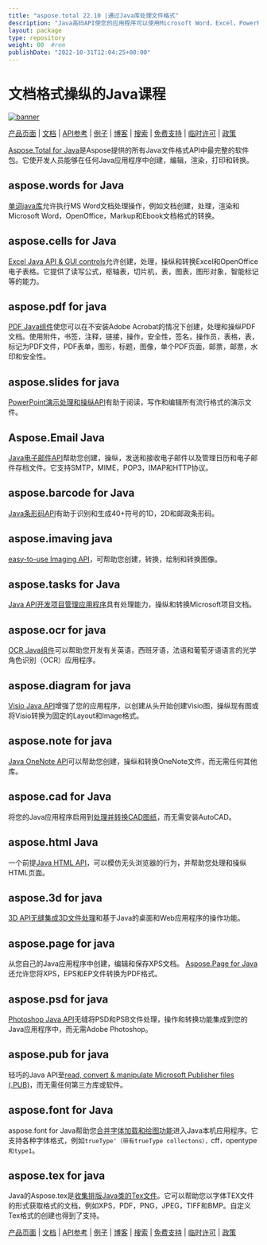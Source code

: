 ```yaml
---
title: "aspose.total 22.10 |通过Java库处理文件格式" 
description: "Java高码API使您的应用程序可以使用Microsoft Word，Excel，PowerPoint，Outlook，OneNote，3D，CAD，PDF，PDF，GIS，GIS，电子邮件，电子邮件，HTML等的文件格式。" 
layout: package
type: repository
weight: 00	#rem
publishDate: "2022-10-31T12:04:25+00:00"
---
```


# 文档格式操纵的Java课程

[![banner](../aspose_total-for-java-banner.png)](./)

[产品页面](https://products.aspose.com/total/java/) | [文档](https://docs.aspose.com/total/java/) | [API参考](https://apireference.aspose.com/) | [例子](http://aspose.github.io) | [博客](https://blog.aspose.com/category/total/) | [搜索](https://search.aspose.com/) | [免费支持](https://forum.aspose.com/) | [临时许可](https://purchase.aspose.com/temporary-license) | [政策](https://purchase.aspose.com/policies)

[Aspose.Total for Java](https://docs.aspose.com/total/java/)是Aspose提供的所有Java文件格式API中最完整的软件包。它使开发人员能够在任何Java应用程序中创建，编辑，渲染，打印和转换。

## aspose.words for Java

[单词java库](https://products.aspose.com/words/java/)允许执行MS Word文档处理操作，例如文档创建，处理，渲染和Microsoft Word，OpenOffice，Markup和Ebook文档格式的转换。

## aspose.cells for Java

[Excel Java API & GUI controls](https://products.aspose.com/cells/java/)允许创建，处理，操纵和转换Excel和OpenOffice电子表格。它提供了读写公式，枢轴表，切片机，表，图表，图形对象，智能标记等的能力。

## aspose.pdf for java

[PDF Java组件](https://products.aspose.com/pdf/java/)使您可以在不安装Adobe Acrobat的情况下创建，处理和操纵PDF文档。使用附件，书签，注释，链接，操作，安全性，签名，操作员，表格，表，标记为PDF文件，PDF表单，图形，标题，图像，单个PDF页面，邮票，邮票，水印和安全性。

## aspose.slides for java

[PowerPoint演示处理和操纵API](https://products.aspose.com/slides/java/)有助于阅读，写作和编辑所有流行格式的演示文件。

## Aspose.Email Java

[Java电子邮件API](https://products.aspose.com/email/java/)帮助您创建，操纵，发送和接收电子邮件以及管理日历和电子邮件存档文件。它支持SMTP，MIME，POP3，IMAP和HTTP协议。

## aspose.barcode for Java

[Java条形码API](https://products.aspose.com/barcode/java/)有助于识别和生成40+符号的1D，2D和邮政条形码。

## aspose.imaving java

[easy-to-use Imaging API](https://products.aspose.com/imaging/java/)，可帮助您创建，转换，绘制和转换图像。

## aspose.tasks for Java

[Java API开发项目管理应用程序](https://products.aspose.com/tasks/java/)具有处理能力，操纵和转换Microsoft项目文档。

## aspose.ocr for java

[OCR Java组件](https://products.aspose.com/ocr/java/)可以帮助您开发有关英语，西班牙语，法语和葡萄牙语语言的光学角色识别（OCR）应用程序。

## aspose.diagram for java

[Visio Java API](https://products.aspose.com/diagram/java/)增强了您的应用程序，以创建从头开始创建Visio图，操纵现有图或将Visio转换为固定的Layout和Image格式。

## aspose.note for java

[Java OneNote API](https://products.aspose.com/note/java/)可以帮助您创建，操纵和转换OneNote文件，而无需任何其他库。

## aspose.cad for Java

将您的Java应用程序启用到[处理并转换CAD图纸](https://products.aspose.com/cad/java/)，而无需安装AutoCAD。

## aspose.html Java

一个前提[Java HTML API](https://products.aspose.com/html/java/)，可以模仿无头浏览器的行为，并帮助您处理和操纵HTML页面。

## aspose.3d for java

[3D API无缝集成3D文件处理](https://products.aspose.com/3d/java/)和基于Java的桌面和Web应用程序的操作功能。

## aspose.page for java

从您自己的Java应用程序中创建，编辑和保存XPS文档。 [Aspose.Page for Java](https://products.aspose.com/page/java/)还允许您将XPS，EPS和EP文件转换为PDF格式。

## aspose.psd for java

[Photoshop Java API](https://products.aspose.com/psd/java/)无缝将PSD和PSB文件处理，操作和转换功能集成到您的Java应用程序中，而无需Adobe Photoshop。

## aspose.pub for java

轻巧的Java API至[read, convert & manipulate Microsoft Publisher files (.PUB)](https://products.aspose.com/pub/java/)，而无需任何第三方库或软件。

## aspose.font for Java

aspose.font for Java帮助您[合并字体加载和绘图功能](https://products.aspose.com/font/java/)进入Java本机应用程序。它支持各种字体格式，例如`trueType'（带有trueType collectons），`cff`，`opentype`和type1`。

## aspose.tex for java

Java的Aspose.tex是[收集排版Java类的Tex文件](https://products.aspose.com/tex/java/)。它可以帮助您以字体TEX文件的形式获取格式的文档，例如XPS，PDF，PNG，JPEG，TIFF和BMP。自定义Tex格式的创建也得到了支持。

[产品页面](https://products.aspose.com/total/java/) | [文档](https://docs.aspose.com/total/java/) | [API参考](https://apireference.aspose.com/) | [例子](http://aspose.github.io) | [博客](https://blog.aspose.com/category/total/) | [搜索](https://search.aspose.com/) | [免费支持](https://forum.aspose.com/) | [临时许可](https://purchase.aspose.com/temporary-license) | [政策](https://purchase.aspose.com/policies)
